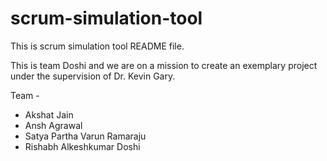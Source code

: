 # scrum-simulation-tool
This is scrum simulation tool README file.

This is team Doshi and we are on a mission to create an exemplary project under the supervision of Dr. Kevin Gary.

Team -
- Akshat Jain
- Ansh Agrawal
- Satya Partha Varun Ramaraju
- Rishabh Alkeshkumar Doshi
